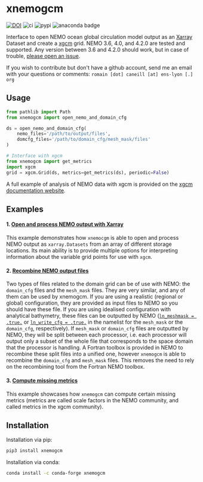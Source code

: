 # xnemogcm

[![DOI](https://zenodo.org/badge/DOI/10.5281/zenodo.5724577.svg)](https://doi.org/10.5281/zenodo.5724577)
![ci](https://github.com/rcaneill/xnemogcm/actions/workflows/ci.yml/badge.svg)
![pypi](https://badge.fury.io/py/xnemogcm.svg)
![anaconda badge](https://anaconda.org/conda-forge/xnemogcm/badges/version.svg)

Interface to open NEMO ocean global circulation model output as an [Xarray](https://docs.xarray.dev/en/stable/) Dataset and create a [xgcm](https://xgcm.readthedocs.io/en/latest/) grid. 
NEMO 3.6, 4.0, and 4.2.0 are tested and supported. Any version between 3.6 and 4.2.0 should work,
but in case of trouble, [please open an issue](https://github.com/rcaneill/xnemogcm/issues).

If you wish to contribute but don't have a github account, send me an email with your questions or comments: `romain [dot] caneill [at] ens-lyon [.] org`

## Usage

```python
from pathlib import Path
from xnemogcm import open_nemo_and_domain_cfg

ds = open_nemo_and_domain_cfg(
    nemo_files='/path/to/output/files',
    domcfg_files='/path/to/domain_cfg/mesh_mask/files'
)

# Interface with xgcm
from xnemogcm import get_metrics
import xgcm
grid = xgcm.Grid(ds, metrics=get_metrics(ds), periodic=False)
```

A full example of analysis of NEMO data with xgcm is provided on the [xgcm documentation website](https://xgcm.readthedocs.io/en/latest/xgcm-examples/04_nemo_idealized.html).


## Examples

#### 1. [Open and process NEMO output with Xarray](examples/open_process_files)
This example demonstrates how `xnemocgm` is able to open and process NEMO output as `xarray.Datasets` from an array of different storage locations. Its main ability is to provide multiple options for interpreting information about the variable grid points for use with `xgcm`.

#### 2. [Recombine NEMO output files](examples/recombing_mesh_mask_domain_cfg)
Two types of files related to the domain grid can be of use with NEMO: the `domain_cfg` files and the `mesh_mask` files. They are very similar, and any of them can be used by xnemogcm. If you are using a realistic (regional or global) configuration, they are provided as input files to NEMO so you should have these file. If you are using idealised configuration with analytical bathymetry, these files can be outputted by NEMO ([`ln_meshmask = .true.`](https://forge.nemo-ocean.eu/nemo/nemo/-/blob/4.2.0/cfgs/SHARED/namelist_ref?ref_type=tags#L80) or [`ln_write_cfg = .true.`](https://forge.nemo-ocean.eu/nemo/nemo/-/blob/4.2.0/cfgs/SHARED/namelist_ref?ref_type=tags#L92) in the namelist for the `mesh_mask` or the `domain_cfg`, respectively). 
If `mesh_mask` or `domain_cfg` files are outputted by NEMO, they will be split between each processor, i.e. each processor will output only a subset of the whole file that corresponds to the space domain that the processor is handling. A Fortran toolbox is provided in NEMO to recombine these split files into a unified one, however `xnemogcm` is able to recombine the `domain_cfg` and `mesh_mask` files. This removes the need to rely on the recombining tool from the Fortran NEMO toolbox.

#### 3. [Compute missing metrics](examples/compute_metrics)
This example showcases how `xnemogcm` can compute certain missing metrics (metrics are called scale factors in the NEMO community, and called metrics in the xgcm community).


## Installation

Installation via pip:
```bash
pip3 install xnemogcm
```

Installation via conda:
```bash
conda install -c conda-forge xnemogcm
```
